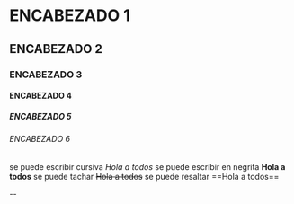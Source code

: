 # ENCABEZADO 1

## ENCABEZADO 2

### ENCABEZADO 3

#### ENCABEZADO 4

##### ENCABEZADO 5

###### ENCABEZADO 6

se puede escribir cursiva
*Hola a todos*
se puede escribir en negrita
**Hola a todos**
se puede tachar 
~~Hola a todos~~
se puede resaltar
==Hola a todos==

--
